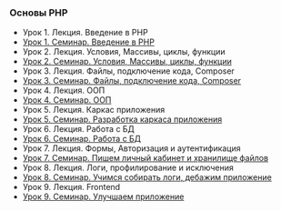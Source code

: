 ### Основы PHP

- Урок 1. Лекция. Введение в PHP
- [Урок 1. Семинар. Введение в PHP](lesson_1)
- Урок 2. Лекция. Условия, Массивы, циклы, функции
- [Урок 2. Семинар. Условия, Массивы, циклы, функции](lesson_2)
- Урок 3. Лекция. Файлы, подключение кода, Composer
- [Урок 3. Семинар. Файлы, подключение кода, Composer](lesson_3)
- Урок 4. Лекция. ООП
- [Урок 4. Семинар. ООП](lesson_4)
- Урок 5. Лекция. Каркас приложения
- [Урок 5. Семинар. Разработка каркаса приложения](lesson_5)
- Урок 6. Лекция. Работа с БД
- [Урок 6. Семинар. Работа с БД](lesson_6)
- Урок 7. Лекция. Формы, Авторизация и аутентификация
- [Урок 7. Семинар. Пишем личный кабинет и хранилище файлов](lesson_7)
- Урок 8. Лекция. Логи, профилирование и исключения
- [Урок 8. Семинар. Учимся собирать логи, дебажим приложение](lesson_8)
- Урок 9. Лекция. Frontend
- [Урок 9. Семинар. Улучшаем приложение](lesson_9)
